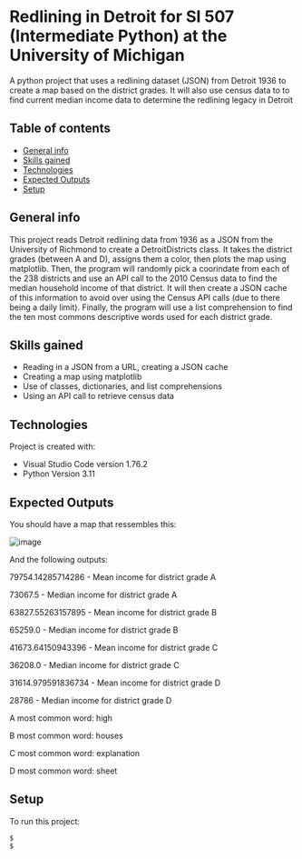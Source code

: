 # Redlining in Detroit for SI 507 (Intermediate Python) at the University of Michigan
A python project that uses a redlining dataset (JSON) from Detroit 1936 to create a map based on the district grades. It will also use census data to to find current median income data to determine the redlining legacy in Detroit

## Table of contents
* [General info](#general-info)
* [Skills gained](#skills-gained)
* [Technologies](#technologies)
* [Expected Outputs](#expectedoutputs)
* [Setup](#setup)

## General info
This project reads Detroit redlining data from 1936 as a JSON from the University of Richmond to create a DetroitDistricts class. It takes the district grades (between A and D), assigns them a color, then plots the map using matplotlib. Then, the program will randomly pick a coorindate from each of the 238 districts and use an API call to the 2010 Census data to find the median household income of that district. It will then create a JSON cache of this information to avoid over using the Census API calls (due to there being a daily limit). Finally, the program will use a list comprehension to find the ten most commons descriptive words used for each district grade.

## Skills gained
* Reading in a JSON from a URL, creating a JSON cache
* Creating a map using matplotlib
* Use of classes, dictionaries, and list comprehensions
* Using an API call to retrieve census data

## Technologies
Project is created with:
* Visual Studio Code version 1.76.2
* Python Version 3.11

## Expected Outputs
You should have a map that ressembles this:

![image](https://user-images.githubusercontent.com/60607975/228695296-5b17a3a7-c29b-49ae-b5f8-f3690e06d96b.png)

And the following outputs:

79754.14285714286 - Mean income for district grade A

73067.5 - Median income for district grade A

63827.55263157895 - Mean income for district grade B

65259.0 - Median income for district grade B

41673.64150943396 - Mean income for district grade C

36208.0 - Median income for district grade C

31614.979591836734 - Mean income for district grade D

28786 - Median income for district grade D

A most common word: high

B most common word: houses

C most common word: explanation

D most common word: sheet

	
## Setup
To run this project:

```
$ 
$ 
```
